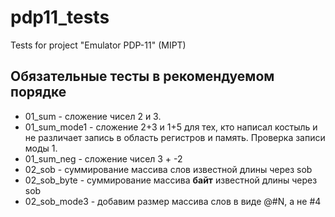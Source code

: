 # pdp11_tests
Tests for project "Emulator PDP-11" (MIPT)

## Обязательные тесты в рекомендуемом порядке

* 01_sum - сложение чисел 2 и 3.
* 01_sum_mode1 - сложение 2+3 и 1+5 для тех, кто написал костыль и не различает запись в область регистров и память. Проверка записи моды 1.
* 01_sum_neg - сложение чисел 3 + -2
* 02_sob - суммирование массива слов известной длины через sob
* 02_sob_byte - суммирование массива **байт** известной длины через sob
* 02_sob_mode3 - добавим размер массива слов в виде @#N, а не #4

